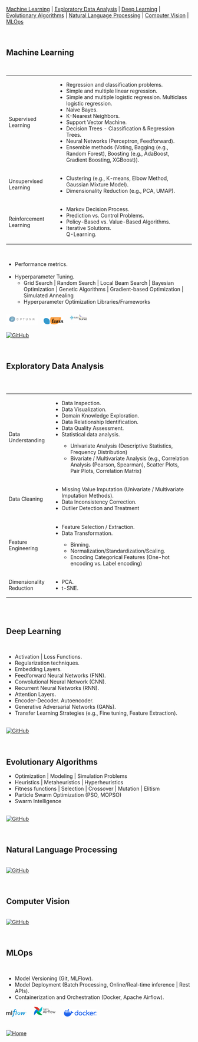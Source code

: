 [Machine Learning](#Machine-Learning) | [Exploratory Data Analysis](#Exploratory-Data-Analysis) | [Deep Learning](#Deep-Learning) | [Evolutionary Algorithms](#Evolutionary-Algorithms) | [Natural Language Processing](#Natural-Language-Processing) | [Computer Vision](#Computer-Vision) | [MLOps](#MLOps)   
<br><br>

<h2>Machine Learning</h2>
<br>
<table>
	<tr>
		<td class="styled-cell"> Supervised Learning</td> 
		<td>
			<ul>
				<li>Regression and classification problems.</li>
				<li>Simple and multiple linear regression.</li>
				<li>Simple and multiple logistic regression.  Multiclass logistic regression.</li>
				<li>Naive Bayes.</li>
				<li>K-Nearest Neighbors.</li>
				<li>Support Vector Machine.</li>
				<li>Decision Trees - Classification & Regression Trees.</li>
				<li>Neural Networks (Perceptron, Feedforward).</li>
				<li>Ensemble methods (Voting, Bagging (e.g., Random Forest), Boosting (e.g., AdaBoost, Gradient Boosting, XGBoost)).</li>
			</ul>
		</td>
	</tr>
	<tr>
		<td class="styled-cell"> Unsupervised Learning </td> 
		<td>
			<ul>
				<li>Clustering  (e.g., K-means, Elbow Method, Gaussian Mixture Model).</li> 
				<li>Dimensionality Reduction (e.g., PCA, UMAP).</li> 
			</ul>
		</td> 
	</tr>
	<tr>
		<td class="styled-cell">Reinforcement Learning </td> 
		<td>
			<ul>
				<li>Markov Decision Process.</li>
				<li>Prediction vs. Control Problems.</li>
				<li>Policy-Based vs. Value-Based Algorithms.</li>
				<li>Iterative Solutions.<br>Q-Learning.</li>
			</ul>
		</td> 
	</tr>
<table>
<br>

<ul>
  <li>Performance metrics.</li>
  <br>
  <li>Hyperparameter Tuning.  
    <ul>
      <li>Grid Search | Random Search | Local Beam Search | Bayesian Optimization | Genetic Algorithms | Gradient-based Optimization | Simulated Annealing </li>
      <li>Hyperparameter Optimization Libraries/Frameworks</li>
    </ul>
  </li>
</ul>  
<div class="image-container">
  <img src="assets/images/optuna.jpg" alt="optuna" height="30" width="auto"/>&nbsp;&nbsp;&nbsp;
  <img src="assets/images/scikit-learn-logo-small.png" alt="scikit-learn" height="20" width="auto"/>&nbsp;&nbsp;&nbsp;
  <img src="assets/images/raytune.jpg" alt="ray-tune" height="40" width="auto"/>  
</div>
<br>
<a href="https://github.com/mdegano-ai/ai/tree/main/samples/ml/" target="_blank"><img alt="GitHub" src="https://img.shields.io/badge/GitHub-Sample%20Notebooks-B9E1F5?style=flat-square&logo=github"></a>  
<br><br>  
<br>
<h2>Exploratory Data Analysis</h2>
<br>
<table>
	<tr>
		<td class="styled-cell">Data Understanding</td> 
		<td>
			<ul>
				<li>Data Inspection.</li> 
				<li>Data Visualization.</li>
				<li>Domain Knowledge Exploration.</li>
				<li>Data Relationship Identification.</li>
				<li>Data Quality Assessment.</li>
				<li>Statistical data analysis.</li>
					<ul>
						<li>Univariate Analysis (Descriptive Statistics, Frequency Distribution)</li>
						<li>Bivariate / Multivariate Analysis (e.g., Correlation Analysis (Pearson, Spearman), Scatter Plots, Pair Plots, Correlation Matrix)</li>
					</ul>	
			</ul>
		</td>
	</tr>
	<tr>
		<td class="styled-cell">Data Cleaning</td> 
		<td>
			<ul>
				<li>Missing Value Imputation (Univariate / Multivariate Imputation Methods).</li> 
				<li>Data Inconsistency Correction.</li>
				<li>Outlier Detection and Treatment</li>
			</ul>
		</td> 
	</tr>
	<tr>
		<td class="styled-cell">Feature Engineering</td> 
		<td>
			<ul>
				<li>Feature Selection / Extraction.</li>
				<li>Data Transformation.</li>
				<ul>
					<li>Binning.</li>
					<li>Normalization/Standardization/Scaling.</li>
					<li>Encoding Categorical Features (One-hot encoding vs. Label encoding)</li>
				</ul>
			</ul>
		</td> 
	</tr>
	<tr>
		<td class="styled-cell">Dimensionality Reduction</td> 
		<td>
			<ul>
				<li>PCA.</li>
				<li>t-SNE.</li>
			</ul>
		</td> 
	</tr>

<table>
<br><br>
<h2>Deep Learning</h2>
<br>
<ul>
	<li>Activation | Loss Functions.</li>
	<li>Regularization techniques.</li>
	<li>Embedding Layers.</li>
	<li>Feedforward Neural Networks (FNN).</li>
	<li>Convolutional Neural Network (CNN).</li>
	<li>Recurrent Neural Networks (RNN).</li>
	<li>Attention Layers.</li>
	<li>Encoder-Decoder. Autoencoder.</li>
	<li>Generative Adversarial Networks (GANs).</li>
	<li>Transfer Learning Strategies (e.g., Fine tuning, Feature Extraction).</li>
</ul>	
<br>
<a href="https://github.com/mdegano-ai/ai/tree/main/samples/dl/" target="_blank"><img alt="GitHub" src="https://img.shields.io/badge/GitHub-Sample%20Notebooks-B9E1F5?style=flat-square&logo=github"></a>  
<br><br>
<br>

<h2>Evolutionary Algorithms</h2>
<ul>
	<li>Optimization | Modeling | Simulation Problems</li>
	<li>Heuristics | Metaheuristics | Hyperheuristics</li>
	<li>Fitness functions | Selection | Crossover | Mutation | Elitism </li>
	<li>Particle Swarm Optimization (PSO, MOPSO)</li>
	<li>Swarm Intelligence</li>
</ul>	
<br>
<a href="https://github.com/mdegano-ai/ai/tree/main/samples/ea/" target="_blank"><img alt="GitHub" src="https://img.shields.io/badge/GitHub-Sample%20Notebooks-B9E1F5?style=flat-square&logo=github"></a>  
<br><br>  
<br>
<h2>Natural Language Processing</h2>
<br>
<a href="https://github.com/mdegano-ai/ai/tree/main/samples/nlp/" target="_blank"><img alt="GitHub" src="https://img.shields.io/badge/GitHub-Sample%20Notebooks-B9E1F5?style=flat-square&logo=github"></a>  
<br><br>
<br>

<h2>Computer Vision</h2>
<br>
<a href="https://github.com/mdegano-ai/ai/tree/main/samples/cv/" target="_blank"><img alt="GitHub" src="https://img.shields.io/badge/GitHub-Sample%20Notebooks-B9E1F5?style=flat-square&logo=github"></a>  
<br><br>
<br>

<h2>MLOps</h2>
<br>
<ul>
	<li> Model Versioning (Git, MLFlow).</li>
	<li> Model Deployment (Batch Processing, Online/Real-time inference | Rest APIs).</li>
	<li> Containerization and Orchestration (Docker, Apache Airflow).</li>
</ul>
<div class="image-container">
  <img src="assets/images/mlflow.jpg" alt="mlflow" height="20" width="auto"/>&nbsp;&nbsp;&nbsp;
  <img src="assets/images/airflow.jpg" alt="airflow" height="30" width="auto"/>&nbsp;&nbsp;&nbsp;
  <img src="assets/images/docker-logo-blue.png" alt="docker" height="20" width="auto"/>  
</div>
<br><br>
<div align="left">
  <a href="https://mdegano-ai.github.io/ai/"><img src="https://img.shields.io/badge/%F0%9F%8F%A0-Ver%20en%20GitHub%20Pages-B9E1F5?style=flat-square" alt="Home"></a>
</div>
